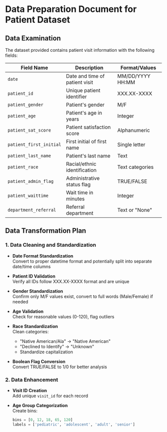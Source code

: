 # Data Preparation Document for Patient Dataset

## Data Examination

The dataset provided contains patient visit information with the following fields:

| Field Name | Description | Format/Values |
|------------|-------------|---------------|
| `date` | Date and time of patient visit | MM/DD/YYYY HH:MM |
| `patient_id` | Unique patient identifier | XXX.XX-XXXX |
| `patient_gender` | Patient's gender | M/F |
| `patient_age` | Patient's age in years | Integer |
| `patient_sat_score` | Patient satisfaction score | Alphanumeric |
| `patient_first_initial` | First initial of first name | Single letter |
| `patient_last_name` | Patient's last name | Text |
| `patient_race` | Racial/ethnic identification | Text categories |
| `patient_admin_flag` | Administrative status flag | TRUE/FALSE |
| `patient_waittime` | Wait time in minutes | Integer |
| `department_referral` | Referral department | Text or "None" |

## Data Transformation Plan

### 1. Data Cleaning and Standardization

- **Date Format Standardization**  
  Convert to proper datetime format and potentially split into separate date/time columns

- **Patient ID Validation**  
  Verify all IDs follow XXX.XX-XXXX format and are unique

- **Gender Standardization**  
  Confirm only M/F values exist, convert to full words (Male/Female) if needed

- **Age Validation**  
  Check for reasonable values (0-120), flag outliers

- **Race Standardization**  
  Clean categories:  
  - "Native American/Ala" → "Native American"  
  - "Declined to Identify" → "Unknown"  
  - Standardize capitalization

- **Boolean Flag Conversion**  
  Convert TRUE/FALSE to 1/0 for better analysis

### 2. Data Enhancement

- **Visit ID Creation**  
  Add unique `visit_id` for each record

- **Age Group Categorization**  
  Create bins:  
  ```python
  bins = [0, 12, 18, 65, 120]
  labels = ['pediatric', 'adolescent', 'adult', 'senior']
